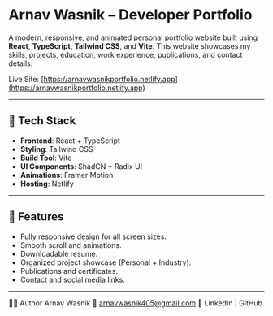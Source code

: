 # Arnav Wasnik – Developer Portfolio

A modern, responsive, and animated personal portfolio website built using **React**, **TypeScript**, **Tailwind CSS**, and **Vite**. This website showcases my skills, projects, education, work experience, publications, and contact details.

Live Site: [https://arnavwasnikportfolio.netlify.app](https://arnavwasnikportfolio.netlify.app)

---

## 🚀 Tech Stack

- **Frontend**: React + TypeScript
- **Styling**: Tailwind CSS
- **Build Tool**: Vite
- **UI Components**: ShadCN + Radix UI
- **Animations**: Framer Motion
- **Hosting**: Netlify

---

## 📸 Features

- Fully responsive design for all screen sizes.
- Smooth scroll and animations.
- Downloadable resume.
- Organized project showcase (Personal + Industry).
- Publications and certificates.
- Contact and social media links.

---
🙋‍♂️ Author
Arnav Wasnik
📧 arnavwasnik405@gmail.com
🔗 LinkedIn | GitHub
